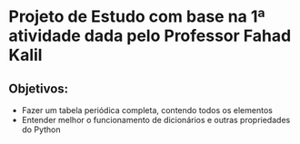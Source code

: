 # Projeto de Estudo com base na 1ª atividade dada pelo Professor Fahad Kalil

## **Objetivos:**
- Fazer um tabela periódica completa, contendo todos os elementos
- Entender melhor o funcionamento de dicionários e outras propriedades do Python
